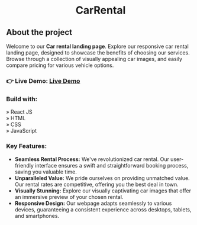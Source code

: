 <h1 align="center"><img src= "https://raw.githubusercontent.com/stefvndev/car-rental/main/public/rent-icon2.png" alt=""/><b> CarRental</b></h1>
<h2>About the project</h2>

<p>Welcome to our <b>Car rental landing page</b>. Explore our responsive car rental landing page, designed to showcase the benefits of choosing our services. Browse through a collection of visually appealing car images, and easily compare pricing for various vehicle options.</p>
<h3 align="left">👉 Live Demo: <a href="https://hkt13.github.io/CarRental/"target="_blank">Live Demo</a></h3>
<h3>Build with:</h3>

»  React JS <br>
»  HTML <br>
»  CSS <br>
»  JavaScript <br>

<h3><b>Key Features:</b></h3>
<ul>
  <li><b>Seamless Rental Process:</b> We've revolutionized car rental. Our user-friendly interface ensures a swift and straightforward booking process, saving you valuable time.</li>
   <li><b>Unparalleled Value:</b> We pride ourselves on providing unmatched value. Our rental rates are competitive, offering you the best deal in town.</li>
   <li><b>Visually Stunning:</b> Explore our visually captivating car images that offer an immersive preview of your chosen rental.</li>
     <li><b>Responsive Design:</b> Our webpage adapts seamlessly to various devices, guaranteeing a consistent experience across desktops, tablets, and smartphones.</li>
</ul>

